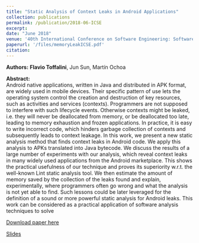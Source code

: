```yaml
---
title: "Static Analysis of Context Leaks in Android Applications"
collection: publications
permalink: /publication/2018-06-ICSE
excerpt:
date: "June 2018"
venue: '40th International Conference on Software Engineering: Software Engineering in Practice (SEPA@ICSE), Gothenburg, Sweden'
paperurl: '/files/memoryLeakICSE.pdf'
citation:
---
```


**Authors:** **Flavio Toffalini**, Jun Sun, Mart&iacute;n Ochoa

**Abstract:**  
Android native applications, written in Java and distributed in APK
format, are widely used in mobile devices. Their specific pattern of
use lets the operating system control the creation and destruction
of key resources, such as activities and services (contexts). Programmers are not supposed to interfere with such lifecycle events.
Otherwise contexts might be leaked, i.e. they will never be deallocated from memory, or be deallocated too late, leading to memory
exhaustion and frozen applications. In practice, it is easy to write
incorrect code, which hinders garbage collection of contexts and
subsequently leads to context leakage.
In this work, we present a new static analysis method that finds
context leaks in Android code. We apply this analysis to APKs
translated into Java bytecode. We discuss the results of a large number of experiments with our analysis, which reveal context leaks
in many widely used applications from the Android marketplace.
This shows the practical usefulness of our technique and proves
its superiority w.r.t. the well-known Lint static analysis tool. We
then estimate the amount of memory saved by the collection of the
leaks found and explain, experimentally, where programmers often
go wrong and what the analysis is not yet able to find. Such lessons
could be later leveraged for the definition of a sound or more powerful static analysis for Android leaks. This work can be considered
as a practical application of software analysis techniques to solve

[Download paper here](/files/memoryLeakICSE.pdf)

[Slides](http://www.slideshare.net/FlavioToffalini/static-analysis-of-context-leaks-in-android-applications/)
